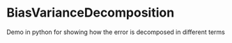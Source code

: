 # BiasVarianceDecomposition
Demo in python for showing how the error is decomposed in different terms
